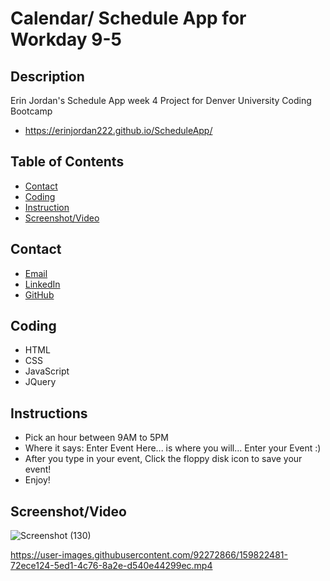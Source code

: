 # Calendar/ Schedule App for Workday 9-5

## Description
Erin Jordan's Schedule App week 4 Project for Denver University Coding Bootcamp
* https://erinjordan222.github.io/ScheduleApp/

## Table of Contents
* [Contact](#Contact)
* [Coding](#Coding)
* [Instruction](#Instruction)
* [Screenshot/Video](#Screenshot/Video)

## Contact
* <a href="https://erinjordan2790@gmail.com">Email</a> <br>
* <a href="https://www.linkedin.com/in/erin-jordan-b04210223/">LinkedIn</a> <br>
* <a href="https://github.com/ErinJordan222">GitHub</a> <br>

## Coding
* HTML
* CSS
* JavaScript
* JQuery

## Instructions
* Pick an hour between 9AM to 5PM
* Where it says: Enter Event Here... is where you will... Enter your Event :)
* After you type in your event, Click the floppy disk icon to save your event!
* Enjoy!

## Screenshot/Video
![Screenshot (130)](https://user-images.githubusercontent.com/92272866/159822555-7cdc43c9-c338-470a-a5a1-5530b55aa3cd.png)



https://user-images.githubusercontent.com/92272866/159822481-72ece124-5ed1-4c76-8a2e-d540e44299ec.mp4

